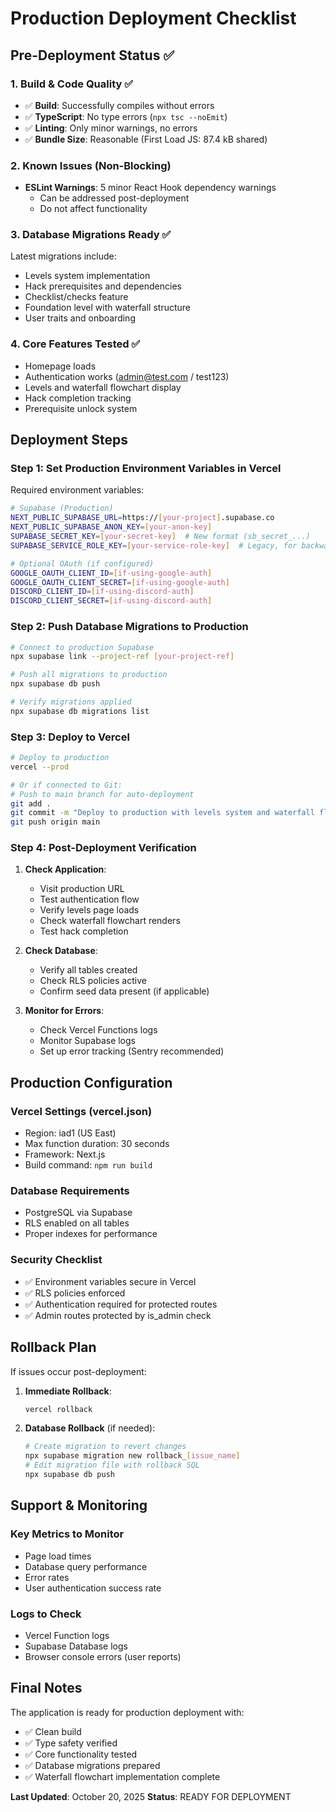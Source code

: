 # Production Deployment Checklist

## Pre-Deployment Status ✅

### 1. Build & Code Quality ✅
- ✅ **Build**: Successfully compiles without errors
- ✅ **TypeScript**: No type errors (`npx tsc --noEmit`)
- ✅ **Linting**: Only minor warnings, no errors
- ✅ **Bundle Size**: Reasonable (First Load JS: 87.4 kB shared)

### 2. Known Issues (Non-Blocking)
- **ESLint Warnings**: 5 minor React Hook dependency warnings
  - Can be addressed post-deployment
  - Do not affect functionality

### 3. Database Migrations Ready ✅
Latest migrations include:
- Levels system implementation
- Hack prerequisites and dependencies
- Checklist/checks feature
- Foundation level with waterfall structure
- User traits and onboarding

### 4. Core Features Tested ✅
- Homepage loads
- Authentication works (admin@test.com / test123)
- Levels and waterfall flowchart display
- Hack completion tracking
- Prerequisite unlock system

## Deployment Steps

### Step 1: Set Production Environment Variables in Vercel

Required environment variables:
```bash
# Supabase (Production)
NEXT_PUBLIC_SUPABASE_URL=https://[your-project].supabase.co
NEXT_PUBLIC_SUPABASE_ANON_KEY=[your-anon-key]
SUPABASE_SECRET_KEY=[your-secret-key]  # New format (sb_secret_...)
SUPABASE_SERVICE_ROLE_KEY=[your-service-role-key]  # Legacy, for backward compatibility

# Optional OAuth (if configured)
GOOGLE_OAUTH_CLIENT_ID=[if-using-google-auth]
GOOGLE_OAUTH_CLIENT_SECRET=[if-using-google-auth]
DISCORD_CLIENT_ID=[if-using-discord-auth]
DISCORD_CLIENT_SECRET=[if-using-discord-auth]
```

### Step 2: Push Database Migrations to Production

```bash
# Connect to production Supabase
npx supabase link --project-ref [your-project-ref]

# Push all migrations to production
npx supabase db push

# Verify migrations applied
npx supabase db migrations list
```

### Step 3: Deploy to Vercel

```bash
# Deploy to production
vercel --prod

# Or if connected to Git:
# Push to main branch for auto-deployment
git add .
git commit -m "Deploy to production with levels system and waterfall flowchart"
git push origin main
```

### Step 4: Post-Deployment Verification

1. **Check Application**:
   - Visit production URL
   - Test authentication flow
   - Verify levels page loads
   - Check waterfall flowchart renders
   - Test hack completion

2. **Check Database**:
   - Verify all tables created
   - Check RLS policies active
   - Confirm seed data present (if applicable)

3. **Monitor for Errors**:
   - Check Vercel Functions logs
   - Monitor Supabase logs
   - Set up error tracking (Sentry recommended)

## Production Configuration

### Vercel Settings (vercel.json)
- Region: iad1 (US East)
- Max function duration: 30 seconds
- Framework: Next.js
- Build command: `npm run build`

### Database Requirements
- PostgreSQL via Supabase
- RLS enabled on all tables
- Proper indexes for performance

### Security Checklist
- ✅ Environment variables secure in Vercel
- ✅ RLS policies enforced
- ✅ Authentication required for protected routes
- ✅ Admin routes protected by is_admin check

## Rollback Plan

If issues occur post-deployment:

1. **Immediate Rollback**:
   ```bash
   vercel rollback
   ```

2. **Database Rollback** (if needed):
   ```bash
   # Create migration to revert changes
   npx supabase migration new rollback_[issue_name]
   # Edit migration file with rollback SQL
   npx supabase db push
   ```

## Support & Monitoring

### Key Metrics to Monitor
- Page load times
- Database query performance
- Error rates
- User authentication success rate

### Logs to Check
- Vercel Function logs
- Supabase Database logs
- Browser console errors (user reports)

## Final Notes

The application is ready for production deployment with:
- ✅ Clean build
- ✅ Type safety verified
- ✅ Core functionality tested
- ✅ Database migrations prepared
- ✅ Waterfall flowchart implementation complete

**Last Updated**: October 20, 2025
**Status**: READY FOR DEPLOYMENT